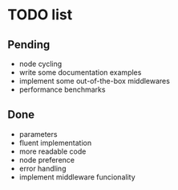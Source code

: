 # TODO list

## Pending
* node cycling
* write some documentation examples
* implement some out-of-the-box middlewares
* performance benchmarks

## Done
* parameters
* fluent implementation
* more readable code
* node preference
* error handling
* implement middleware funcionality

